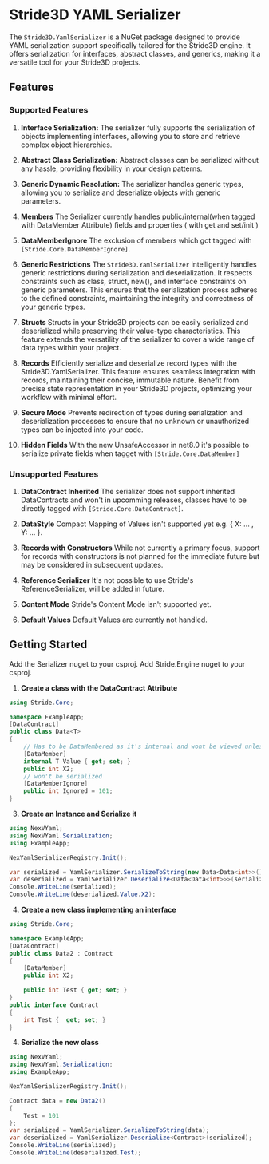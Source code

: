 # Stride3D YAML Serializer

The `Stride3D.YamlSerializer` is a NuGet package designed to provide YAML serialization support specifically tailored for the Stride3D engine. It offers serialization for interfaces, abstract classes, and generics, making it a versatile tool for your Stride3D projects.

## Features

### Supported Features

1. **Interface Serialization:**
The serializer fully supports the serialization of objects implementing interfaces, allowing you to store and retrieve complex object hierarchies.

2. **Abstract Class Serialization:**
Abstract classes can be serialized without any hassle, providing flexibility in your design patterns.

3. **Generic Dynamic Resolution:**
The serializer handles generic types, allowing you to serialize and deserialize objects with generic parameters.

4. **Members** 
The Serializer currently handles public/internal(when tagged with DataMember Attribute) fields and properties ( with get and set/init )

5. **DataMemberIgnore**
The exclusion of members which got tagged with `[Stride.Core.DataMemberIgnore]`.

6. **Generic Restrictions**
The `Stride3D.YamlSerializer` intelligently handles generic restrictions during serialization and deserialization. It respects constraints such as class, struct, new(), and interface constraints on generic parameters. This ensures that the serialization process adheres to the defined constraints, maintaining the integrity and correctness of your generic types.

7. **Structs**
Structs in your Stride3D projects can be easily serialized and deserialized while preserving their value-type characteristics. This feature extends the versatility of the serializer to cover a wide range of data types within your project.

8. **Records**
Efficiently serialize and deserialize record types with the Stride3D.YamlSerializer. This feature ensures seamless integration with records, maintaining their concise, immutable nature. Benefit from precise state representation in your Stride3D projects, optimizing your workflow with minimal effort.

9. **Secure Mode**
Prevents redirection of types during serialization and deserialization processes to ensure that no unknown or unauthorized types can be injected into your code.

10. **Hidden Fields**
With the new UnsafeAccessor in net8.0 it's possible to serialize private fields when tagget with `[Stride.Core.DataMember]`


### Unsupported Features

1. **DataContract Inherited**
The serializer does not support inherited DataContracts and won't in upcomming releases, classes have to be directly tagged with `[Stride.Core.DataContract]`.

2. **DataStyle**
Compact Mapping of Values isn't supported yet e.g. { X: ... , Y: ... }.

3. **Records with Constructors**
While not currently a primary focus, support for records with constructors is not planned for the immediate future but may be considered in subsequent updates.

4. **Reference Serializer**
It's not possible to use Stride's ReferenceSerializer, will be added in future.

5. **Content Mode**
Stride's Content Mode isn't supported yet.

6. **Default Values**
Default Values are currently not handled.

## Getting Started

Add the Serializer nuget to your csproj.
Add Stride.Engine nuget to your csproj.

1. **Create a class with the DataContract Attribute**

```csharp
using Stride.Core;

namespace ExampleApp;
[DataContract]
public class Data<T>
{
    // Has to be DataMembered as it's internal and wont be viewed unless DataMembered
    [DataMember]
    internal T Value { get; set; }
    public int X2;
    // won't be serialized
    [DataMemberIgnore]
    public int Ignored = 101;
}
```

3. **Create an Instance and Serialize it**

```csharp
using NexVYaml;
using NexVYaml.Serialization;
using ExampleApp;

NexYamlSerializerRegistry.Init();

var serialized = YamlSerializer.SerializeToString(new Data<Data<int>>() {  Value = new Data<int>() { Value = 10 } });
var deserialized = YamlSerializer.Deserialize<Data<Data<int>>>(serialized);
Console.WriteLine(serialized);
Console.WriteLine(deserialized.Value.X2);
```

4. **Create a new class implementing an interface**

```csharp
using Stride.Core;

namespace ExampleApp;
[DataContract]
public class Data2 : Contract
{
    [DataMember]
    public int X2;

    public int Test { get; set; }
}
public interface Contract
{
    int Test {  get; set; }
}
```

4. **Serialize the new class**

```csharp
using NexVYaml;
using NexVYaml.Serialization;
using ExampleApp;

NexYamlSerializerRegistry.Init();

Contract data = new Data2()
{
    Test = 101
};
var serialized = YamlSerializer.SerializeToString(data);
var deserialized = YamlSerializer.Deserialize<Contract>(serialized);
Console.WriteLine(serialized);
Console.WriteLine(deserialized.Test);
```
